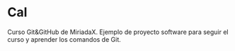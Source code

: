 # Cal
Curso Git&GitHub de MiriadaX. Ejemplo de proyecto software para seguir el 
curso y aprender los comandos de Git.
